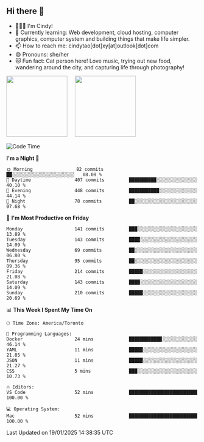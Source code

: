 ## Hi there 👋

<!--
**xinyue296/xinyue296** is a ✨ _special_ ✨ repository because its `README.md` (this file) appears on your GitHub profile.

Here are some ideas to get you started:

- 🔭 I’m currently working on ...
- 🌱 I’m currently learning ...
- 👯 I’m looking to collaborate on ...
- 🤔 I’m looking for help with ...
- 💬 Ask me about ...
- 📫 How to reach me: ...
- 😄 Pronouns: ...
- ⚡ Fun fact: ...
-->
- 👩🏻‍💻 I'm Cindy!
- 🌱 Currently learning: Web development, cloud hosting, computer graphics, computer system and building things that make life simpler.
- 📫 How to reach me: cindytao[dot]xy[at]outlook[dot]com
- 😄 Pronouns: she/her
- 🐱 Fun fact: Cat person here! Love music, trying out new food, wandering around the city, and capturing life through photography!

<!--Github Status: start-->
<div align="left">
  <img height="160em" src="https://github-readme-stats-topaz-two-25.vercel.app/api?username=xinyue296&theme=react&show_icons=true&count_private=true&include_orgs=true&hide=contribs,issues" />
    &nbsp;&nbsp;&nbsp;
  <img height="160em" src="https://github-readme-stats-cindy-taos-projects.vercel.app/api/top-langs/?username=xinyue296&theme=react&count_private=true&include_orgs=true&layout=compact" />
</div>
<!-- Github Status: end-->

<!--START_SECTION:waka-->
![Code Time](http://img.shields.io/badge/Code%20Time-198%20hrs%2030%20mins-blue)

**I'm a Night 🦉** 

```text
🌞 Morning                82 commits          ██░░░░░░░░░░░░░░░░░░░░░░░   08.08 % 
🌆 Daytime                407 commits         ██████████░░░░░░░░░░░░░░░   40.10 % 
🌃 Evening                448 commits         ███████████░░░░░░░░░░░░░░   44.14 % 
🌙 Night                  78 commits          ██░░░░░░░░░░░░░░░░░░░░░░░   07.68 % 
```
📅 **I'm Most Productive on Friday** 

```text
Monday                   141 commits         ███░░░░░░░░░░░░░░░░░░░░░░   13.89 % 
Tuesday                  143 commits         ████░░░░░░░░░░░░░░░░░░░░░   14.09 % 
Wednesday                69 commits          ██░░░░░░░░░░░░░░░░░░░░░░░   06.80 % 
Thursday                 95 commits          ██░░░░░░░░░░░░░░░░░░░░░░░   09.36 % 
Friday                   214 commits         █████░░░░░░░░░░░░░░░░░░░░   21.08 % 
Saturday                 143 commits         ████░░░░░░░░░░░░░░░░░░░░░   14.09 % 
Sunday                   210 commits         █████░░░░░░░░░░░░░░░░░░░░   20.69 % 
```


📊 **This Week I Spent My Time On** 

```text
🕑︎ Time Zone: America/Toronto

💬 Programming Languages: 
Docker                   24 mins             ████████████░░░░░░░░░░░░░   46.14 % 
YAML                     11 mins             █████░░░░░░░░░░░░░░░░░░░░   21.85 % 
JSON                     11 mins             █████░░░░░░░░░░░░░░░░░░░░   21.27 % 
CSS                      5 mins              ███░░░░░░░░░░░░░░░░░░░░░░   10.73 % 

🔥 Editors: 
VS Code                  52 mins             █████████████████████████   100.00 % 

💻 Operating System: 
Mac                      52 mins             █████████████████████████   100.00 % 
```


 Last Updated on 19/01/2025 14:38:35 UTC
<!--END_SECTION:waka-->
